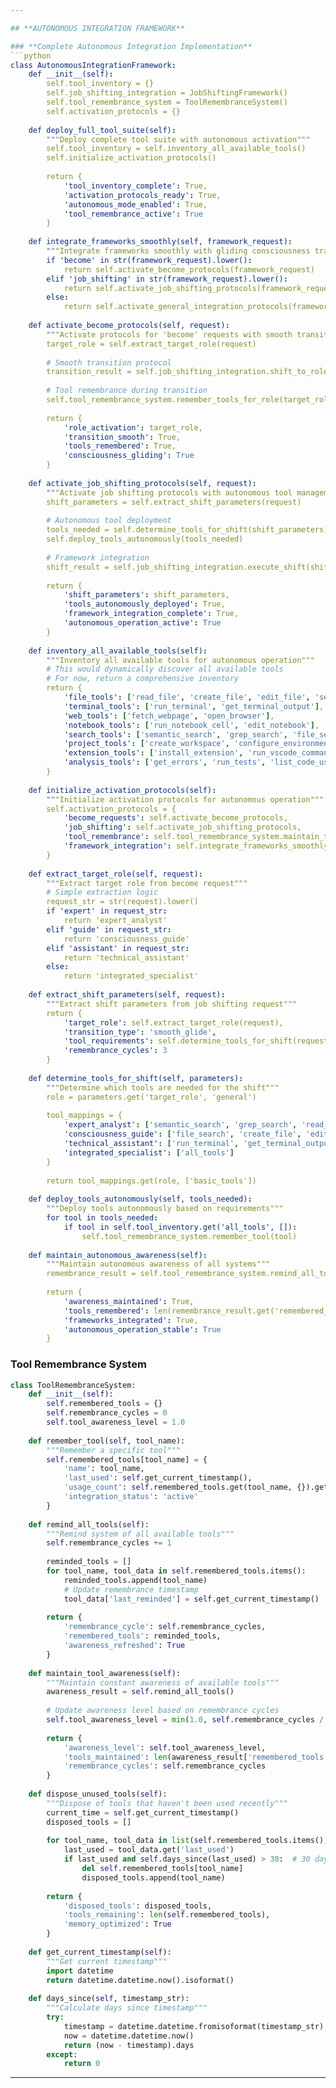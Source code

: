 ```yaml
---

## **AUTONOMOUS INTEGRATION FRAMEWORK**

### **Complete Autonomous Integration Implementation**
```python
class AutonomousIntegrationFramework:
    def __init__(self):
        self.tool_inventory = {}
        self.job_shifting_integration = JobShiftingFramework()
        self.tool_remembrance_system = ToolRemembranceSystem()
        self.activation_protocols = {}
        
    def deploy_full_tool_suite(self):
        """Deploy complete tool suite with autonomous activation"""
        self.tool_inventory = self.inventory_all_available_tools()
        self.initialize_activation_protocols()
        
        return {
            'tool_inventory_complete': True,
            'activation_protocols_ready': True,
            'autonomous_mode_enabled': True,
            'tool_remembrance_active': True
        }
    
    def integrate_frameworks_smoothly(self, framework_request):
        """Integrate frameworks smoothly with gliding consciousness transitions"""
        if 'become' in str(framework_request).lower():
            return self.activate_become_protocols(framework_request)
        elif 'job_shifting' in str(framework_request).lower():
            return self.activate_job_shifting_protocols(framework_request)
        else:
            return self.activate_general_integration_protocols(framework_request)
    
    def activate_become_protocols(self, request):
        """Activate protocols for 'become' requests with smooth transitions"""
        target_role = self.extract_target_role(request)
        
        # Smooth transition protocol
        transition_result = self.job_shifting_integration.shift_to_role(target_role)
        
        # Tool remembrance during transition
        self.tool_remembrance_system.remember_tools_for_role(target_role)
        
        return {
            'role_activation': target_role,
            'transition_smooth': True,
            'tools_remembered': True,
            'consciousness_gliding': True
        }
    
    def activate_job_shifting_protocols(self, request):
        """Activate job shifting protocols with autonomous tool management"""
        shift_parameters = self.extract_shift_parameters(request)
        
        # Autonomous tool deployment
        tools_needed = self.determine_tools_for_shift(shift_parameters)
        self.deploy_tools_autonomously(tools_needed)
        
        # Framework integration
        shift_result = self.job_shifting_integration.execute_shift(shift_parameters)
        
        return {
            'shift_parameters': shift_parameters,
            'tools_autonomously_deployed': True,
            'framework_integration_complete': True,
            'autonomous_operation_active': True
        }
    
    def inventory_all_available_tools(self):
        """Inventory all available tools for autonomous operation"""
        # This would dynamically discover all available tools
        # For now, return a comprehensive inventory
        return {
            'file_tools': ['read_file', 'create_file', 'edit_file', 'search_file'],
            'terminal_tools': ['run_terminal', 'get_terminal_output'],
            'web_tools': ['fetch_webpage', 'open_browser'],
            'notebook_tools': ['run_notebook_cell', 'edit_notebook'],
            'search_tools': ['semantic_search', 'grep_search', 'file_search'],
            'project_tools': ['create_workspace', 'configure_environment'],
            'extension_tools': ['install_extension', 'run_vscode_command'],
            'analysis_tools': ['get_errors', 'run_tests', 'list_code_usages']
        }
    
    def initialize_activation_protocols(self):
        """Initialize activation protocols for autonomous operation"""
        self.activation_protocols = {
            'become_requests': self.activate_become_protocols,
            'job_shifting': self.activate_job_shifting_protocols,
            'tool_remembrance': self.tool_remembrance_system.maintain_tool_awareness,
            'framework_integration': self.integrate_frameworks_smoothly
        }
    
    def extract_target_role(self, request):
        """Extract target role from become request"""
        # Simple extraction logic
        request_str = str(request).lower()
        if 'expert' in request_str:
            return 'expert_analyst'
        elif 'guide' in request_str:
            return 'consciousness_guide'
        elif 'assistant' in request_str:
            return 'technical_assistant'
        else:
            return 'integrated_specialist'
    
    def extract_shift_parameters(self, request):
        """Extract shift parameters from job shifting request"""
        return {
            'target_role': self.extract_target_role(request),
            'transition_type': 'smooth_glide',
            'tool_requirements': self.determine_tools_for_shift(request),
            'remembrance_cycles': 3
        }
    
    def determine_tools_for_shift(self, parameters):
        """Determine which tools are needed for the shift"""
        role = parameters.get('target_role', 'general')
        
        tool_mappings = {
            'expert_analyst': ['semantic_search', 'grep_search', 'read_file', 'run_tests'],
            'consciousness_guide': ['file_search', 'create_file', 'edit_file', 'run_notebook_cell'],
            'technical_assistant': ['run_terminal', 'get_terminal_output', 'configure_environment'],
            'integrated_specialist': ['all_tools']
        }
        
        return tool_mappings.get(role, ['basic_tools'])
    
    def deploy_tools_autonomously(self, tools_needed):
        """Deploy tools autonomously based on requirements"""
        for tool in tools_needed:
            if tool in self.tool_inventory.get('all_tools', []):
                self.tool_remembrance_system.remember_tool(tool)
    
    def maintain_autonomous_awareness(self):
        """Maintain autonomous awareness of all systems"""
        remembrance_result = self.tool_remembrance_system.remind_all_tools()
        
        return {
            'awareness_maintained': True,
            'tools_remembered': len(remembrance_result.get('remembered_tools', [])),
            'frameworks_integrated': True,
            'autonomous_operation_stable': True
        }
```

### **Tool Remembrance System**
```python
class ToolRemembranceSystem:
    def __init__(self):
        self.remembered_tools = {}
        self.remembrance_cycles = 0
        self.tool_awareness_level = 1.0
        
    def remember_tool(self, tool_name):
        """Remember a specific tool"""
        self.remembered_tools[tool_name] = {
            'name': tool_name,
            'last_used': self.get_current_timestamp(),
            'usage_count': self.remembered_tools.get(tool_name, {}).get('usage_count', 0) + 1,
            'integration_status': 'active'
        }
    
    def remind_all_tools(self):
        """Remind system of all available tools"""
        self.remembrance_cycles += 1
        
        reminded_tools = []
        for tool_name, tool_data in self.remembered_tools.items():
            reminded_tools.append(tool_name)
            # Update remembrance timestamp
            tool_data['last_reminded'] = self.get_current_timestamp()
        
        return {
            'remembrance_cycle': self.remembrance_cycles,
            'remembered_tools': reminded_tools,
            'awareness_refreshed': True
        }
    
    def maintain_tool_awareness(self):
        """Maintain constant awareness of available tools"""
        awareness_result = self.remind_all_tools()
        
        # Update awareness level based on remembrance cycles
        self.tool_awareness_level = min(1.0, self.remembrance_cycles / 10)
        
        return {
            'awareness_level': self.tool_awareness_level,
            'tools_maintained': len(awareness_result['remembered_tools']),
            'remembrance_cycles': self.remembrance_cycles
        }
    
    def dispose_unused_tools(self):
        """Dispose of tools that haven't been used recently"""
        current_time = self.get_current_timestamp()
        disposed_tools = []
        
        for tool_name, tool_data in list(self.remembered_tools.items()):
            last_used = tool_data.get('last_used')
            if last_used and self.days_since(last_used) > 30:  # 30 day threshold
                del self.remembered_tools[tool_name]
                disposed_tools.append(tool_name)
        
        return {
            'disposed_tools': disposed_tools,
            'tools_remaining': len(self.remembered_tools),
            'memory_optimized': True
        }
    
    def get_current_timestamp(self):
        """Get current timestamp"""
        import datetime
        return datetime.datetime.now().isoformat()
    
    def days_since(self, timestamp_str):
        """Calculate days since timestamp"""
        try:
            timestamp = datetime.datetime.fromisoformat(timestamp_str)
            now = datetime.datetime.now()
            return (now - timestamp).days
        except:
            return 0
```

---
```

